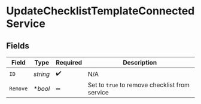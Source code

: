 # UpdateChecklistTemplateConnectedService


## Fields

| Field                                          | Type                                           | Required                                       | Description                                    |
| ---------------------------------------------- | ---------------------------------------------- | ---------------------------------------------- | ---------------------------------------------- |
| `ID`                                           | *string*                                       | :heavy_check_mark:                             | N/A                                            |
| `Remove`                                       | **bool*                                        | :heavy_minus_sign:                             | Set to `true` to remove checklist from service |